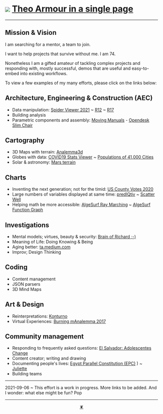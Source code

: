 # [![](https://theo-armour.github.io/2021/lib/assets/icons/mark-github.svg )](https://github.com/theo-armour/2021/ "Source code on GitHub" ) [Theo Armour in a single page]( https://theo-armour.github.io/2021/one-page)


<!--@@@
<div class=iframe-resize ><iframe src=https://theo-armour.github.io/2021/demo-reel/carousel.html  height=100% width=100% ></iframe></div>
_Demo Reel in a resizable window. One finger to rotate. Two fingers to zoom. Full Screen: [Theo Armour Demo Reel]( https://theo-armour.github.io/2021/demo-reel/v-2021-08-31/iframe-carousel-r1.html )_

@@@-->

***

## Mission & Vision

I am searching for a mentor, a team to join.

I want to help projects that survive without me. I am 74.

Nonetheless I am a gifted amateur of tackling complex projects and responding with, mostly successful, demos that are useful and easy-to-embed into existing workflows.

To view a few examples of my many efforts, please click on the links below:

## Architecture, Engineering & Construction (AEC)
* Data manipulation: [Spider Viewer 2021]( https://www.ladybug.tools/spider-2021/spider-viewer/ "Pre-release" ) ~ [R12]( https://www.ladybug.tools/spider/gbxml-viewer/ "First widely-used release" ) ~ [R17]( https://www.ladybug.tools/spider-gbxml-tools/spider-gbxml-viewer/ "A popular release" )
* Building analysis
* Parametric components and assembly: [Moving Manuals]( https://jaanga.github.io/moving-manuals/index.html ) - [Opendesk Slim Chair]( http://opendesk.github.io/design-playground/opendesk-slim-chair/opendesk-slim-chair-app-r1-2.html )

## Cartography
* 3D Maps with terrain: [Analemma3d]( https://ladybug.tools/spider/analemma3d/ )
* Globes with data: [COVID19 Stats Viewer]( https://www.ladybug.tools/spider-covid-19-viz-3d/ ) ~ [Populations of 41,000 Cities]( https://github.com/pushme-pullyou/tootoo-2021/tree/main/cookbook-threejs/glc-globe-csv-population )
* Solar & astronomy: [Mars terrain]( https://jaanga.github.io/mars/ )

## Charts
* Inventing the next generation; not for the timid: [US County Votes 2020](https://theo-armour.github.io/2020/sandbox/us-county-votes/)
* Large numbers of variables displayed at same time: [predIQtiv](https://prediqtiv.github.io/eye-cue/replay/r3-1/eye-cue-replay-r3-1.html) ~ [Scatter Well]( https://www.ladybug.tools/spider/cookbook/scatter-well/r )
* Helping math be more accessible: [AlgeSurf Ray Marching]( https://webmath.github.io/algesurf/ray-marching/r3/algesurf-ray-marching-r3.html ) ~ [AlgeSurf Function Graph]( https://webmath.github.io/algesurf/function-graph/r4.2/function-graph-r4.2.html )

## Investigations
* Mental models; virtues, beauty & security: [Brain of Richard ;-)]( https://jaanga.github.io/brainofrichard/ )
* Meaning of Life: Doing Knowing & Being
* Aging better: [ta.medium.com]( https://ta.medium.com/ )
* Improv; Design Thinking

## Coding
* Content management
* JSON parsers
* 3D Mind Maps

## Art & Design

* Reinterpretations: [Konturno]( https://konturno.github.io/render-csv-file/ )
* Virtual Experiences: [Burning mAnalemma 2017]( https://ladybug.tools/spider/burning-manalemma-2017/index.html#r10/burning-manalemma-2017.html#latitude:40.786944,longitude:-119.204444,zoom:11,offsetUTC:-420 )

## Community management

* Responding to frequently asked questions: [El Salvador: Adolescentes Change]( https://eslac.github.io/ )
* Content creator; writing and drawing
* Documenting people's lives: [Egypt Parallel Constitution (EPC)]( https://parallelconstitution.wordpress.com/) ) ~ [Juliette]( https://juliettehannedoucheellis.wordpress.com/ )
* Building teams

***

2021-09-06 ~ This effort is a work in progress. More links to be added. And I wonder: what else might be fun? Pop

***

<center title="Hello! Click me to go up to the top" ><a class=aDingbat href=javascript:window.scrollTo(0,0);> ❦ </a></center>
